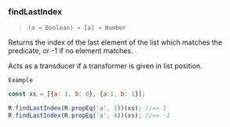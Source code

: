 ### findLastIndex

> ```(a → Boolean) → [a] → Number```

Returns the index of the last element of the list which matches the predicate, or -1 if no element matches.

Acts as a transducer if a transformer is given in list position.

`Example`

```js
const xs = [{a: 1, b: 0}, {a:1, b: 1}];

R.findLastIndex(R.propEq('a', 1))(xs); //=> 1
R.findLastIndex(R.propEq('a', 4))(xs); //=> -1
```